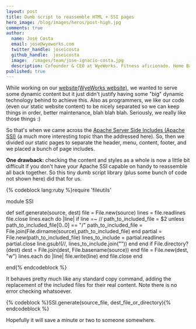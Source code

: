 ```yaml
---
layout: post
title: Dumb script to reassemble HTML + SSI pages
hero_image: /blog/images/heros/post-high.jpg
comments: true
author:
  name: José Costa
  email: jose@wyeworks.com
  twitter_handle: joseicosta
  github_handle:  joseicosta
  image:  /images/team/jose-ignacio-costa.jpg
  description: Cofounder & CEO at WyeWorks. Fitness aficionado. Home Barista wannabe.
published: true
---
```

While working on our [website(WyeWorks website)](http://wyeworks.com), we wanted to serve some dynamic content but it just didn't justify having some "big" dynamic technology behind to achieve this. Also as programmers, we like our code (even our static website content) to be nicely separated so we can keep things in order, better maintenance, blah blah blah. Seriously, we really like those things :)

<!--more-->

So that's when we came across the [Apache Server Side Includes (Apache SSI)](http://httpd.apache.org/docs/1.3/howto/ssi.html) (a much more interesting topic than the addressed here).  So, then we divided our static pages to separate the header, menu, content, footer, and we placed a bunch of page includes.
 
**One drawback:** checking the content and styles as a whole is now a little bit difficult if you don't have your Apache SSI capable on handy to reassemble all back together. So this tiny dumb script library (plus some bunch of code not shown here) did that for us.

{% codeblock lang:ruby %}require 'fileutils'

module SSI

  def self.generate(source, dest)
    file = File.new(source)
    lines = file.readlines
    file.close
    lines.each do |line|
      if line =~ /<!--\s*#include\s*virtual\s*=\s*('|")(.+)('|")\s*-->/
        path_to_included_file = $2
        unless path_to_included_file[0..0] == "/"
          path_to_included_file = File.join(File.dirname(source),path_to_included_file)
        end
        partial = File.new(path_to_included_file)
        lines_to_include = partial.readlines
        partial.close
        line.gsub!(/<!--\s*#include\s*virtual\s*=\s*('|")(.+)('|")\s*-->/, lines_to_include.join(""))
      end
    end
    if File.directory?(dest)
      dest = File.join(dest, File.basename(source))
    end
    file = File.new(dest, "w")
    lines.each do |line|
      file.write(line)
    end
    file.close
  end
    
end{% endcodeblock %}

It behaves pretty much like any standard copy command, adding the replacement of the included files for their real content. Note there is no error checking whatsoever.

{% codeblock %}SSI.generate(source_file, dest_file_or_directory){% endcodeblock %}

Hopefully it will save a minute or two to someone somewhere.
